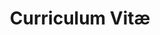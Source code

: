 ---
title: Curriculum Vitæ
layout: cv
actions:
  - label: "Download as PDF"
    icon: pdf
    url: "/assets/pdf/resume_patrick_holmes_2022.pdf"
---